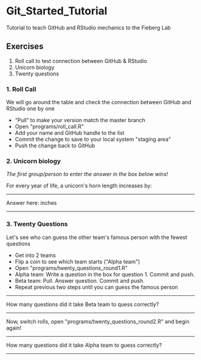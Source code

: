 # Git_Started_Tutorial

Tutorial to teach GitHub and RStudio mechanics to the Fieberg Lab

## Exercises

1. Roll call to test connection between GitHub & RStudio
2. Unicorn biology
3. Twenty questions

### 1. Roll Call

We will go around the table and check the connection between GitHub and RStudio
one by one

- “Pull” to make your version match the master branch
- Open "programs/roll_call.R"
- Add your name and GitHub handle to the list
- Commit the change to save to your local system "staging area"
- Push the change back to GitHub

### 2. Unicorn biology

*The first group/person to enter the answer in the box below wins!*

For every year of life, a unicorn's horn length increases by:
_______________
Answer here:      inches
_______________

### 3. Twenty Questions

Let's see who can guess the other team's famous person with the fewest questions

- Get into 2 teams
- Flip a coin to see which team starts ("Alpha team")
- Open "programs/twenty_questions_round1.R"
- Alpha team: Write a question in the box for question 1. Commit and push.
- Beta team: Pull. Answer question. Commit and push.
- Repeat previous two steps until you can guess the famous person

_______________
How many questions did it take Beta team to quess correctly? 

_______________

Now, switch rolls, open "programs/twenty_questions_round2.R" and begin again!

_______________
How many questions did it take Alpha team to guess correctly? 

_______________
